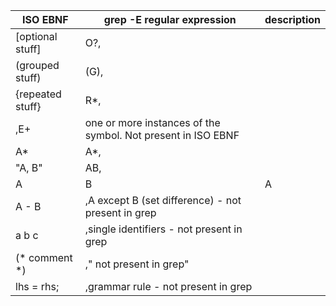 ﻿ISO EBNF|grep -E regular expression|description
-|-|-|
[optional stuff]|O?,
(grouped stuff)|(G),
{repeated stuff}|R*,
,E+|one or more instances of the symbol. Not present in ISO EBNF
A*|A*,
"A, B"|AB,
A | B|A | B,
A - B|,A except B (set difference) - not present in grep
a b c|,single identifiers -  not present in grep
(* comment *)|," not present in grep"
lhs = rhs;|,grammar rule -  not present in grep